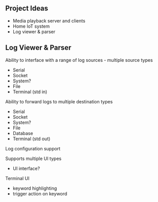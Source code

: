 Project Ideas
-------------
- Media playback server and clients
- Home IoT system
- Log viewer & parser



Log Viewer & Parser
-------------------
Ability to interface with a range of log sources - multiple source types
- Serial
- Socket
- System?
- File
- Terminal (std in)

Ability to forward logs to multiple destination types
- Serial
- Socket
- System?
- File
- Database
- Terminal (std out)

Log configuration support

Supports multiple UI types
- UI interface?


Terminal UI
- keyword highlighting
- trigger action on keyword